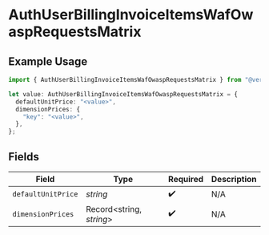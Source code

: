 # AuthUserBillingInvoiceItemsWafOwaspRequestsMatrix

## Example Usage

```typescript
import { AuthUserBillingInvoiceItemsWafOwaspRequestsMatrix } from "@vercel/sdk/models/components/authuser.js";

let value: AuthUserBillingInvoiceItemsWafOwaspRequestsMatrix = {
  defaultUnitPrice: "<value>",
  dimensionPrices: {
    "key": "<value>",
  },
};
```

## Fields

| Field                    | Type                     | Required                 | Description              |
| ------------------------ | ------------------------ | ------------------------ | ------------------------ |
| `defaultUnitPrice`       | *string*                 | :heavy_check_mark:       | N/A                      |
| `dimensionPrices`        | Record<string, *string*> | :heavy_check_mark:       | N/A                      |